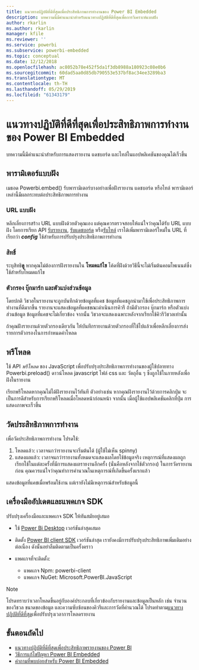 ```yaml
---
title: แนวทางปฏิบัติที่ดีที่สุดเพื่อประสิทธิภาพการทำงานของ Power BI Embedded
description: บทความนี้มีคำแนะนำสำหรับแนวทางปฏิบัติที่ดีที่สุดเพื่อการวิเคราะห์แบบฝัง
author: rkarlin
ms.author: rkarlin
manager: kfile
ms.reviewer: ''
ms.service: powerbi
ms.subservice: powerbi-embedded
ms.topic: conceptual
ms.date: 12/12/2018
ms.openlocfilehash: ac8052b78e452f5da1f3db8988a180923c08e0b6
ms.sourcegitcommit: 60dad5aa0d85db790553e537bf8ac34ee3289ba3
ms.translationtype: MT
ms.contentlocale: th-TH
ms.lasthandoff: 05/29/2019
ms.locfileid: "61343179"
---
```

# <a name="power-bi-embedded-performance-best-practices"></a>แนวทางปฏิบัติที่ดีที่สุดเพื่อประสิทธิภาพการทำงานของ Power BI Embedded

บทความนี้มีคำแนะนำสำหรับการแสดงรายงาน แดชบอร์ด และไทล์ในแอปพลิเคชันของคุณได้เร็วขึ้น

## <a name="embed-parameters"></a>พารามิเตอร์แบบฝัง

เมธอด Powerbi.embed() รับพารามิเตอร์บางอย่างเพื่อฝังรายงาน แดชบอร์ด หรือไทล์ พารามิเตอร์เหล่านี้มีผลกระทบต่อประสิทธิภาพการทำงาน

### <a name="embed-url"></a>URL แบบฝัง

หลีกเลี่ยงการสร้าง URL แบบฝังด้วยตัวคุณเอง แต่คุณควรตรวจสอบให้แน่ใจว่าคุณได้รับ URL แบบฝัง โดยการเรียก API [รับรายงาน](/rest/api/power-bi/reports/getreportsingroup), [รับแดชบอร์ด](/rest/api/power-bi/dashboards/getdashboardsingroup) หรือ[รับไทล์](/rest/api/power-bi/dashboards/gettilesingroup) เราได้เพิ่มพารามิเตอร์ใหม่ใน URL ที่เรียกว่า **_config_** ใช้สำหรับการปรับปรุงประสิทธิภาพการทำงาน

### <a name="permissions"></a>สิทธิ์

ระบุสิทธิ**ดู** หากคุณไม่ต้องการฝังรายงานใน **โหมดแก้ไข** โค้ดที่ฝังด้วยวิธีนี้จะไม่เริ่มต้นคอมโพเนนต์ซึ่งใช้สำหรับโหมดแก้ไข

### <a name="filters-bookmarks-and-slicers"></a>ตัวกรอง บุ๊กมาร์ก และตัวแบ่งส่วนข้อมูล

โดยปกติ วิชวลในรายงานจะถูกบันทึกด้วยข้อมูลที่แคช ข้อมูลที่แคชถูกนำมาใช้เพื่อประสิทธิภาพการทำงานที่ดีมากขึ้น รายงานจะแสดงข้อมูลที่แคชขณะดำเนินการคิวรี ถ้ามีตัวกรอง บุ๊กมาร์ก หรือตัวแบ่งส่วนข้อมูล ข้อมูลที่แคชจะไม่เกี่ยวข้อง จากนั้น วิชวลจะแสดงเฉพาะหลังจากเรียกใช้คิวรีวิชวลเท่านั้น

ถ้าคุณฝังรายงานด้วยตัวกรองเดียวกัน ให้บันทึกรายงานด้วยตัวกรองที่ใช้ไปแล้วเพื่อหลีกเลี่ยงการส่งรายการตัวกรองในการกำหนดค่าโหลด

## <a name="preload"></a>พรีโหลด

ใช้ API *พรีโหลด* ของ JavaScript เพื่อปรับปรุงประสิทธิภาพการทำงานของผู้ใช้ปลายทาง
Powerbi.preload() ดาวน์โหลด javascript ไฟล์ css และ วัตถุอื่น ๆ ซึ่งถูกใช้ในภายหลังเพื่อฝังในรายงาน

เรียกพรีโหลดหากคุณไม่ได้ฝังรายงานไว้ทันที ตัวอย่างเช่น หากคุณฝังรายงานไว้ด้วยการคลิกปุ่ม จะเป็นการดีสำหรับการเรียกพรีโหลดเมื่อโหลดหน้าก่อนหน้า จากนั้น เมื่อผู้ใช้แอปพลิเคชันคลิกที่ปุ่ม การแสดงภาพจะเร็วขึ้น

## <a name="measure-performance"></a>วัดประสิทธิภาพการทำงาน

เพื่อวัดประสิทธิภาพการทำงาน โปรดใช้:

1. โหลดแล้ว: เวลาจนกว่ารายงานจะเริ่มต้นได้ (ผู้ใช้ไม่เห็น spinny)
2. แสดงผลแล้ว: เวลาจนกว่ารายงานทั้งหมดจะแสดงผลโดยใช้ข้อมูลจริง เหตุการณ์ที่แสดงผลถูกเรียกใช้ในแต่ละครั้งที่มีการแสดงผลรายงานอีกครั้ง (นั่นคือหลังจากใช้ตัวกรอง) ในการวัดรายงานก่อน คุณควรแน่ใจว่าคุณทำการคำนวณในเหตุการณ์ที่เกิดขึ้นครั้งแรกแล้ว

แสดงข้อมูลที่แคชเมื่อพร้อมใช้งาน แต่เรายังไม่มีเหตุการณ์สำหรับข้อมูลนี้

## <a name="update-tools-and-sdk-packages"></a>เครื่องมืออัปเดตและแพคเกจ SDK

ปรับปรุงเครื่องมือและแพคเกจ SDK ให้ทันสมัยอยู่เสมอ

* ใช้ [Power Bi Desktop](https://powerbi.microsoft.com/desktop/) เวอร์ชันล่าสุดเสมอ

* ติดตั้ง [Power BI client SDK](https://github.com/Microsoft/PowerBI-JavaScript) เวอร์ชันล่าสุด เรายังคงมีการปรับปรุงประสิทธิภาพเพิ่มเติมอย่างต่อเนื่อง ดังนั้นอย่าลืมติดตามเป็นครั้งคราว

* แพคเกจที่จะติดตั้ง:
    * แพคเกจ Npm: powerbi-client
    * แพคเกจ NuGet: Microsoft.PowerBI.JavaScript

> [!Note]
> โปรดทราบว่าเวลาโหลดขึ้นอยู่กับองค์ประกอบที่เกี่ยวข้องกับรายงานและข้อมูลเป็นหลัก เช่น จำนวนของวิชวล ขนาดของข้อมูล และความซับซ้อนของคิวรีและการวัดที่คำนวณได้ โปรดทำตาม[แนวทางปฏิบัติที่ดีที่สุด](../power-bi-reports-performance.md)เพื่อปรับปรุงเวลาการโหลดรายงาน

## <a name="next-steps"></a>ขั้นตอนถัดไป

* [แนวทางปฏิบัติที่ดีที่สุดเพื่อประสิทธิภาพรายงานของ Power BI](../power-bi-reports-performance.md)
* [วิธีการแก้ไขปัญหา Power BI Embedded](embedded-troubleshoot.md)
* [คำถามที่พบบ่อยสำหรับ Power BI Embedded](embedded-faq.md)
